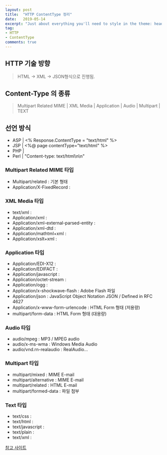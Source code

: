 ```yaml
---
layout: post
title:  "HTTP ContentType 정리"
date:   2019-05-14
excerpt: "Just about everything you'll need to style in the theme: headings, paragraphs, blockquotes, tables, code blocks, and more."
tag:
- HTTP
- ContentType
comments: true
---
```


## HTTP 기술 방향
> HTML -> XML -> JSON형식으로 진행됨.

## Content-Type 의 종류
> Multipart Related MIME | XML Media | Application | Audio | Multipart | TEXT

## 선언 방식 
 - ASP  | <% Response.ContentType = "text/html" %>
 - JSP  | <%@ page contentType="text/html" %>
 - PHP  | <?PHP header("Content-Type:text/html"); ?>
 - Perl | "Content-type: text/html\n\n"

### Multipart Related MIME 타입
 - Multipart/related : 기본 형태
 - Application/X-FixedRecord : 
 
### XML Media 타입
 - text/xml : 
 - Application/xml : 
 - Application/xml-external-parsed-entity : 
 - Application/xml-dtd : 
 - Application/mathtml+xml : 
 - Application/xslt+xml : 
 
### Application 타입
 - Application/EDI-X12 : 
 - Application/EDIFACT : 
 - Application/javascript : 
 - Application/octet-stream : 
 - Application/ogg : 
 - Application/x-shockwave-flash : Adobe Flash 파일
 - Application/json : JavaScript Object Notation JSON / Defined in RFC 4627
 - Application/x-www-form-urlencode : HTML Form 형태 (저용량)
 - multipart/form-data : HTML Form 형태 (대용량)
 
### Audio 타입
 - audio/mpeg : MP3 / MPEG audio
 - audio/x-ms-wma : Windows Media Audio
 - audio/vnd.rn-realaudio : RealAudio...
 
### Multipart 타입
 - multipart/mixed : MIME E-mail
 - multipart/alternative : MIME E-mail
 - multipart/related : HTML E-mail
 - multipart/formed-data : 파일 첨부
 
### Text 타입
 - text/css :
 - text/html : 
 - text/javascript : 
 - text/plain : 
 - text/xml : 
 
 
 <a class = "btn btn-title" href="https://www.iana.org/assignments/media-types/media-types.xhtml#application"> 참고 사이트 </a> 
